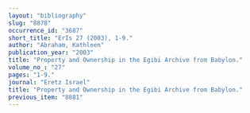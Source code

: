 ```yaml
---
layout: "bibliography"
slug: "8878"
occurrence_id: "3687"
short_title: "ErIs 27 (2003), 1-9."
author: "Abraham, Kathleen"
publication_year: "2003"
title: "Property and Ownership in the Egibi Archive from Babylon."
volume_no_: "27"
pages: "1-9."
journal: "Eretz Israel"
title: "Property and Ownership in the Egibi Archive from Babylon."
previous_item: "8881"
---
```


